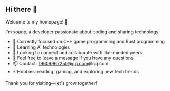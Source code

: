 ## Hi there 👋
Welcome to my homepage! 👋

I'm xoaop, a developer passionate about coding and sharing technology.

- 🔭 Currently focused on C++ game programming and Rust programming
- 🌱 Learning AI technologies
- 👯 Looking to connect and collaborate with like-minded peers
- 💬 Feel free to leave a message if you have any questions
- 📫 Contact: 19609967250@qq.com@qq.com
- ⚡ Hobbies: reading, gaming, and exploring new tech trends

Thank you for visiting—let's grow together!
